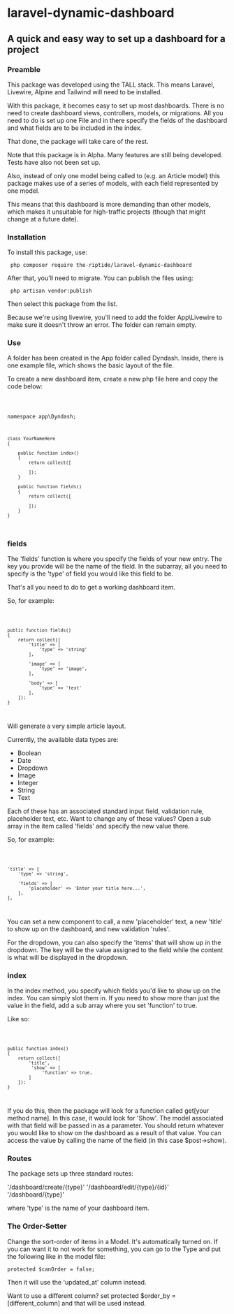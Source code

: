 # laravel-dynamic-dashboard

## A quick and easy way to set up a dashboard for a project

### Preamble

This package was developed using the TALL stack. This means Laravel, Livewire, Alpine and Tailwind will need to be installed.

With this package, it becomes easy to set up most dashboards. There is no need to create dashboard views, controllers, models, or migrations. All you need to do is set up one File and in there specify the fields of the dashboard and what fields are to be included in the index.

That done, the package will take care of the rest.

Note that this package is in Alpha. Many features are still being developed. Tests have also not been set up.

Also, instead of only one model being called to (e.g. an Article model) this package makes use of a series of models, with each field represented by one model.

This means that this dashboard is more demanding than other models, which makes it unsuitable for high-traffic projects (though that might change at a future date).

### Installation

To install this package, use:

<code> php composer require the-riptide/laravel-dynamic-dashboard </code>

After that, you'll need to migrate. You can publish the files using:

<code> php artisan vendor:publish </code>

Then select this package from the list.

Because we're using livewire, you'll need to add the folder App\Livewire to make sure it doesn't throw an error. The folder can remain empty.

### Use

A folder has been created in the App folder called Dyndash. Inside, there is one example file, which shows the basic layout of the file.

To create a new dashboard item, create a new php file here and copy the code below:

<code>

namespace app\Dyndash;

    class YourNameHere
    {

        public function index()
        {
            return collect([

            ]);
        }

        public function fields()
        {
            return collect([

            ]);
        }
    }

</code>

### fields

The 'fields' function is where you specify the fields of your new entry. The key you provide will be the name of the field. In the subarray, all you need to specify is the 'type' of field you would like this field to be.

That's all you need to do to get a working dashboard item.

So, for example:

<code>

    public function fields()
    {
        return collect([
        	'title' => [
                'type' => 'string'
            ],

            'image' => [
                'type' => 'image',
            ],

            'body' => [
                'type' => 'text'
            ],
        ]);
    }

</code>

Will generate a very simple article layout.

Currently, the available data types are:

-   Boolean
-   Date
-   Dropdown
-   Image
-   Integer
-   String
-   Text

Each of these has an associated standard input field, validation rule, placeholder text, etc. Want to change any of these values? Open a sub array in the item called 'fields' and specify the new value there.

So, for example:

<code>

    'title' => [
        'type' => 'string',

        'fields' => [
            'placeholder' => 'Enter your title here...',
        ],
    ],

</code>

You can set a new component to call, a new 'placeholder' text, a new 'title' to show up on the dashboard, and new validation 'rules'.

For the dropdown, you can also specify the 'items' that will show up in the dropdown. The key will be the value assigned to the field while the content is what will be displayed in the dropdown.

### index

In the index method, you specify which fields you'd like to show up on the index. You can simply slot them in. If you need to show more than just the value in the field, add a sub array where you set 'function' to true.

Like so:

<code>

    public function index()
    {
        return collect([
            'title',
             'show' => [
                 'function' => true,
            ]
        ]);
    }

</code>

If you do this, then the package will look for a function called get[your method name]. In this case, it would look for 'Show'. The model associated with that field will be passed in as a parameter. You should return whatever you would like to show on the dashboard as a result of that value. You can access the value by calling the name of the field (in this case $post->show).

### Routes

The package sets up three standard routes:

'/dashboard/create/{type}'
'/dashboard/edit/{type}/{id}'
'/dashboard/{type}'

where 'type' is the name of your dashboard item.

### The Order-Setter

Change the sort-order of items in a Model. It's automatically turned on. If you can want it to not work for something, you can go to the Type and put the following like in the model file:

<code>protected $canOrder = false;</code>

Then it will use the 'updated_at' column instead.

Want to use a different column? set protected $order_by = [different_column] and that will be used instead.
